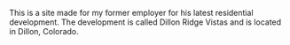 This is a site made for my former employer for his latest residential development. The development is called Dillon Ridge Vistas and is located in Dillon, Colorado.
